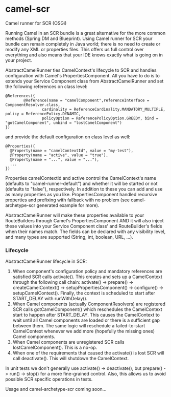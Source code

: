 camel-scr
=========

Camel runner for SCR (OSGi)

Running Camel in an SCR bundle is a great alternative for the more common methods (Spring DM and Blueprint). Using Camel runner for SCR your bundle can remain completely in Java world; there is no need to create or modify any XML or properties files. This offers us full control over everything and also means that your IDE knows exactly what is going on in your project.

AbstractCamelRunner ties CamelContext's lifecycle to SCR and handles configuration with Camel's PropertiesComponent. All you have to do is to extends your Service Component class from AbstractCamelRunner and set the following references on class level:

```
@References({
        @Reference(name = "camelComponent",referenceInterface = ComponentResolver.class,
                cardinality = ReferenceCardinality.MANDATORY_MULTIPLE, policy = ReferencePolicy.DYNAMIC,
                policyOption = ReferencePolicyOption.GREEDY, bind = "gotCamelComponent", unbind = "lostCamelComponent")
})
```

and provide the default configuration on class level as well:

```
@Properties({
  @Property(name = "camelContextId", value = "my-test"),
  @Property(name = "active", value = "true"),
  @Property(name = "...", value = "..."),
  ...
})
```

Properties camelContextId and active control the CamelContext's name (defaults to "camel-runner-default") and whether it will be started or not (defaults to "false"), respectively. In addition to these you can add and use as many properties as you like. PropertiesComponent handled recursive properties and prefixing with fallback with no problem (see camel-archetype-scr generated example for more).

AbstractCamelRunner will make these properties available to your RouteBuilders through Camel's PropertiesComponent AND it will also inject these values into your Service Component class' and RouteBuilder's fields when their names match. The fields can be declared with any visibility level, and many types are supported (String, int, boolean, URL, ...).

### Lifecycle

AbstractCamelRunner lifecycle in SCR:

1. When component's configuration policy and mandatory references are satisfied SCR calls activate(). This creates and sets up a CamelContext through the following call chain: activate() -> prepare() -> createCamelContext() -> setupPropertiesComponent() -> configure() -> setupCamelContext(). Finally, the context is scheduled to start after START_DELAY with runWithDelay().
2. When Camel components (actually ComponentResolvers) are registered SCR calls gotCamelComponent() which reschedules the CamelContext start to happen after START_DELAY. This causes the CamelContext to wait until all Camel components are loaded or there is a sufficient gap between them. The same logic will reschedule a failed-to-start CamelContext whenever we add more (hopefully the missing ones) Camel components.
3. When Camel components are unregistered SCR calls lostCamelComponent(). This is a no-op.
4. When one of the requirements that caused the activate() is lost SCR will call deactivate(). This will shutdown the CamelContext.

In unit tests we don't generally use activate() -> deactivate(), but prepare() -> run() -> stop() for a more fine-grained control. Also, this allows us to avoid possible SCR specific operations in tests.

Usage and camel-archetype-scr coming soon...
